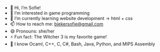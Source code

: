 - 👋 Hi, I’m Sofie!
- 👀 I’m interested in game programming
- 🌱 I’m currently learning website development -> html + css
- 📫 How to reach me: biekersofie@gmail.com
- 😄 Pronouns: she/her
- ⚡ Fun fact: The Witcher 3 is my favorite game!
- 💌 I know Ocaml, C++, C, C#, Bash, Java, Python, and MIPS Assembly



